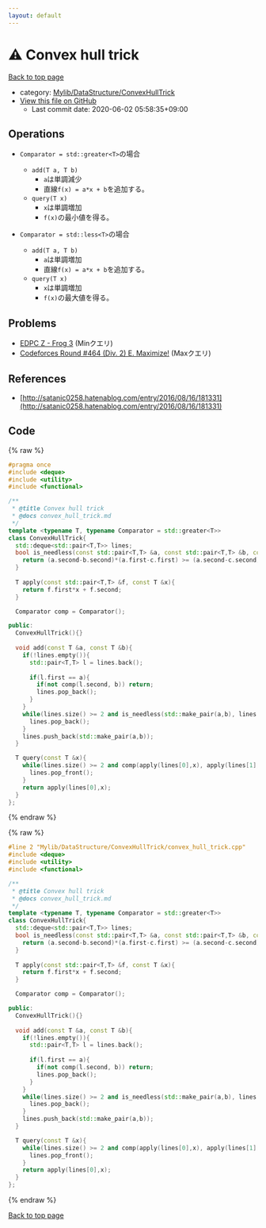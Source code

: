 ```yaml
---
layout: default
---
```


<!-- mathjax config similar to math.stackexchange -->
<script type="text/javascript" async
  src="https://cdnjs.cloudflare.com/ajax/libs/mathjax/2.7.5/MathJax.js?config=TeX-MML-AM_CHTML">
</script>
<script type="text/x-mathjax-config">
  MathJax.Hub.Config({
    TeX: { equationNumbers: { autoNumber: "AMS" }},
    tex2jax: {
      inlineMath: [ ['$','$'] ],
      processEscapes: true
    },
    "HTML-CSS": { matchFontHeight: false },
    displayAlign: "left",
    displayIndent: "2em"
  });
</script>

<script type="text/javascript" src="https://cdnjs.cloudflare.com/ajax/libs/jquery/3.4.1/jquery.min.js"></script>
<script src="https://cdn.jsdelivr.net/npm/jquery-balloon-js@1.1.2/jquery.balloon.min.js" integrity="sha256-ZEYs9VrgAeNuPvs15E39OsyOJaIkXEEt10fzxJ20+2I=" crossorigin="anonymous"></script>
<script type="text/javascript" src="../../../../assets/js/copy-button.js"></script>
<link rel="stylesheet" href="../../../../assets/css/copy-button.css" />


# :warning: Convex hull trick

<a href="../../../../index.html">Back to top page</a>

* category: <a href="../../../../index.html#0d6a910a839d6d45cd0c637d5901795e">Mylib/DataStructure/ConvexHullTrick</a>
* <a href="{{ site.github.repository_url }}/blob/master/Mylib/DataStructure/ConvexHullTrick/convex_hull_trick.cpp">View this file on GitHub</a>
    - Last commit date: 2020-06-02 05:58:35+09:00




## Operations

- `Comparator = std::greater<T>`の場合
	- `add(T a, T b)`
		- `a`は単調減少
		- 直線`f(x) = a*x + b`を追加する。
	- `query(T x)`
		- `x`は単調増加
		- `f(x)`の最小値を得る。

- `Comparator = std::less<T>`の場合
	- `add(T a, T b)`
		- `a`は単調増加
		- 直線`f(x) = a*x + b`を追加する。
	- `query(T x)`
		- `x`は単調増加
		- `f(x)`の最大値を得る。

## Problems

- [EDPC Z - Frog 3](https://atcoder.jp/contests/dp/tasks/dp_z) (Minクエリ)
- [Codeforces Round #464 (Div. 2) E. Maximize!](https://codeforces.com/contest/939/problem/E) (Maxクエリ)

## References

- [http://satanic0258.hatenablog.com/entry/2016/08/16/181331](http://satanic0258.hatenablog.com/entry/2016/08/16/181331)



## Code

<a id="unbundled"></a>
{% raw %}
```cpp
#pragma once
#include <deque>
#include <utility>
#include <functional>

/**
 * @title Convex hull trick
 * @docs convex_hull_trick.md
 */
template <typename T, typename Comparator = std::greater<T>>
class ConvexHullTrick{
  std::deque<std::pair<T,T>> lines;
  bool is_needless(const std::pair<T,T> &a, const std::pair<T,T> &b, const std::pair<T,T> &c){
    return (a.second-b.second)*(a.first-c.first) >= (a.second-c.second)*(a.first-b.first);
  }
  
  T apply(const std::pair<T,T> &f, const T &x){
    return f.first*x + f.second;
  }

  Comparator comp = Comparator();

public:
  ConvexHullTrick(){}
  
  void add(const T &a, const T &b){
    if(!lines.empty()){
      std::pair<T,T> l = lines.back();
      
      if(l.first == a){
        if(not comp(l.second, b)) return;
        lines.pop_back();
      }
    }
    while(lines.size() >= 2 and is_needless(std::make_pair(a,b), lines.back(), *(lines.end()-2))){
      lines.pop_back();
    }
    lines.push_back(std::make_pair(a,b));
  }

  T query(const T &x){
    while(lines.size() >= 2 and comp(apply(lines[0],x), apply(lines[1],x))){
      lines.pop_front();
    }
    return apply(lines[0],x);
  }
};

```
{% endraw %}

<a id="bundled"></a>
{% raw %}
```cpp
#line 2 "Mylib/DataStructure/ConvexHullTrick/convex_hull_trick.cpp"
#include <deque>
#include <utility>
#include <functional>

/**
 * @title Convex hull trick
 * @docs convex_hull_trick.md
 */
template <typename T, typename Comparator = std::greater<T>>
class ConvexHullTrick{
  std::deque<std::pair<T,T>> lines;
  bool is_needless(const std::pair<T,T> &a, const std::pair<T,T> &b, const std::pair<T,T> &c){
    return (a.second-b.second)*(a.first-c.first) >= (a.second-c.second)*(a.first-b.first);
  }
  
  T apply(const std::pair<T,T> &f, const T &x){
    return f.first*x + f.second;
  }

  Comparator comp = Comparator();

public:
  ConvexHullTrick(){}
  
  void add(const T &a, const T &b){
    if(!lines.empty()){
      std::pair<T,T> l = lines.back();
      
      if(l.first == a){
        if(not comp(l.second, b)) return;
        lines.pop_back();
      }
    }
    while(lines.size() >= 2 and is_needless(std::make_pair(a,b), lines.back(), *(lines.end()-2))){
      lines.pop_back();
    }
    lines.push_back(std::make_pair(a,b));
  }

  T query(const T &x){
    while(lines.size() >= 2 and comp(apply(lines[0],x), apply(lines[1],x))){
      lines.pop_front();
    }
    return apply(lines[0],x);
  }
};

```
{% endraw %}

<a href="../../../../index.html">Back to top page</a>

